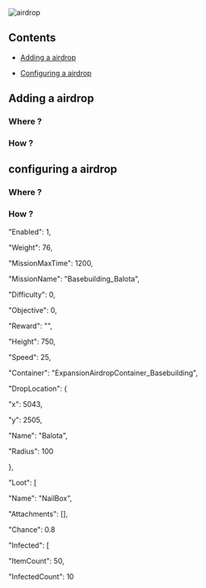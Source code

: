 ![airdrop](https://i.imgur.com/TZpLHYq.png)

## Contents


- [Adding a airdrop](#adding-a-airdrop)

- [Configuring a airdrop](#configuring-a-airdrop)



## Adding a airdrop
### Where ?


### How ?


## configuring a airdrop
### Where ?


### How ?
"Enabled": 1,

"Weight": 76,

"MissionMaxTime": 1200,

"MissionName": "Basebuilding_Balota",

"Difficulty": 0,

"Objective": 0,

"Reward": "",

"Height": 750,

"Speed": 25,

"Container": "ExpansionAirdropContainer_Basebuilding",

"DropLocation": {

"x": 5043,

"y": 2505,

"Name": "Balota",

"Radius": 100

},

"Loot": [

"Name": "NailBox",

"Attachments": [],

"Chance": 0.8

"Infected": [

"ItemCount": 50,

"InfectedCount": 10
